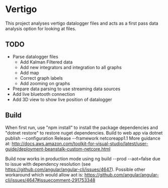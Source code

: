 # Vertigo

This project analyses vertigo datalogger files and acts as a first pass data analysis option for looking at files.

## TODO
- Parse datalogger files
    - Add Kalman Filtered data
    - Add new integrators and integration to all graphs
    - Add map
    - Correct graph labels
    - Add zooming on graphs
- Prepare data parsing to use streaming data sources
- Add live bluetooth connection
- Add 3D view to show live position of datalogger

## Build
When first run, use "npm install" to install the package dependencies and "dotnet restore" to restore nuget dependencies.
Build to web app via dotnet publish --configuration Release --framework netcoreapp1.1
More guidance at: http://docs.aws.amazon.com/toolkit-for-visual-studio/latest/user-guide/deployment-beanstalk-custom-netcore.html

Build now works in production mode using ng build --prod --aot=false due to issue with dependency resolution (see https://github.com/angular/angular-cli/issues/4647). Possible other workaround which would allow aot is: https://github.com/angular/angular-cli/issues/4647#issuecomment-291753348